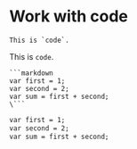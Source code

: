 # Work with code
```
This is `code`.
```
This is `code`.

```
```markdown
var first = 1;
var second = 2;
var sum = first + second;
\```
```
```markdown
var first = 1;
var second = 2;
var sum = first + second;
```
